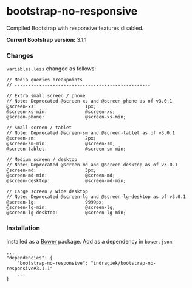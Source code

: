 bootstrap-no-responsive
=======================

Compiled Bootstrap with responsive features disabled.

**Current Bootstrap version:** 3.1.1

### Changes

`variables.less` changed as follows:

```
// Media queries breakpoints
// --------------------------------------------------

// Extra small screen / phone
// Note: Deprecated @screen-xs and @screen-phone as of v3.0.1
@screen-xs:                  1px;
@screen-xs-min:              @screen-xs;
@screen-phone:               @screen-xs-min;

// Small screen / tablet
// Note: Deprecated @screen-sm and @screen-tablet as of v3.0.1
@screen-sm:                  2px;
@screen-sm-min:              @screen-sm;
@screen-tablet:              @screen-sm-min;

// Medium screen / desktop
// Note: Deprecated @screen-md and @screen-desktop as of v3.0.1
@screen-md:                  3px;
@screen-md-min:              @screen-md;
@screen-desktop:             @screen-md-min;

// Large screen / wide desktop
// Note: Deprecated @screen-lg and @screen-lg-desktop as of v3.0.1
@screen-lg:                  9999px;
@screen-lg-min:              @screen-lg;
@screen-lg-desktop:          @screen-lg-min;
```

### Installation

Installed as a [Bower](http://bower.io) package. Add as a dependency in `bower.json`:

```
...
"dependencies": {
	"bootstrap-no-responsive": "indragiek/bootstrap-no-responsive#3.1.1"
	...
}
```

